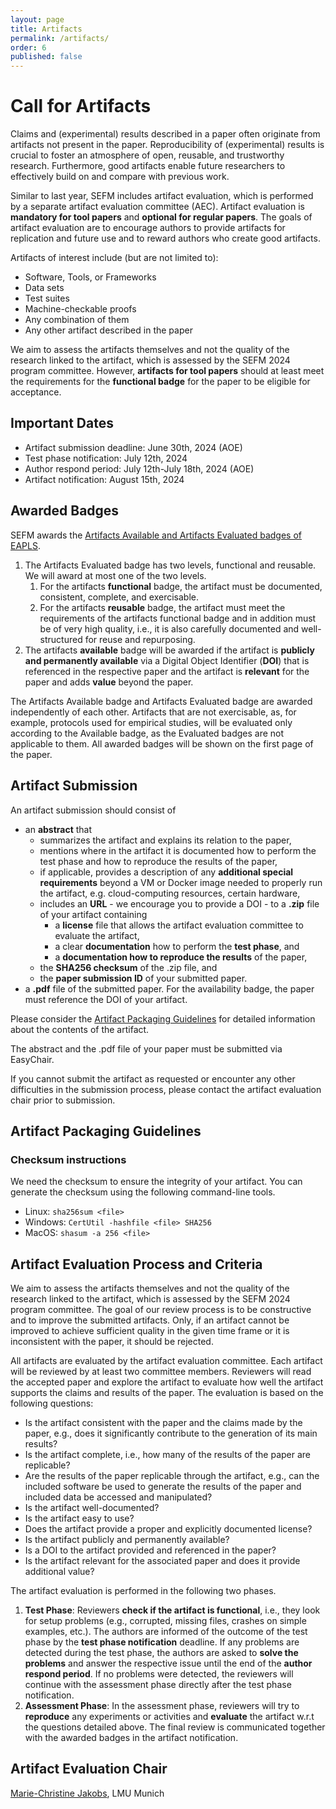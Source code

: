 ```yaml
---
layout: page
title: Artifacts
permalink: /artifacts/
order: 6
published: false
---
```

# Call for Artifacts
Claims and (experimental) results described in a paper often originate from artifacts not present in the paper. Reproducibility of (experimental) results is crucial to foster an atmosphere of open, reusable, and trustworthy research. Furthermore, good artifacts enable future researchers to effectively build on and compare with previous work.

Similar to last year, SEFM includes artifact evaluation, which is performed by a separate artifact evaluation committee (AEC). Artifact evaluation is **mandatory for tool papers** and **optional for regular papers**. The goals of artifact evaluation are to encourage authors to provide artifacts for replication and future use and to reward authors who create good artifacts. 

Artifacts of interest include (but are not limited to):
-	Software, Tools, or Frameworks
-	Data sets
-	Test suites
-	Machine-checkable proofs
-	Any combination of them
-	Any other artifact described in the paper

We aim to assess the artifacts themselves and not the quality of the research linked to the artifact, which is assessed by the SEFM 2024 program committee. However, **artifacts for tool papers** should at least meet the requirements for the **functional badge** for the paper to be eligible for acceptance.

## Important Dates
-	Artifact submission deadline: June 30th, 2024 (AOE)
-	Test phase notification: July 12th, 2024
-	Author respond period: July 12th-July 18th, 2024 (AOE)
-	Artifact notification: August 15th, 2024

## Awarded Badges
SEFM awards the [Artifacts Available and Artifacts Evaluated badges of EAPLS](https://eapls.org/pages/artifact_badges/).
1.	The Artifacts Evaluated badge has two levels, functional and reusable. We will award at most one of the two levels.
    1.	For the artifacts **functional** badge, the artifact must be documented, consistent, complete, and exercisable.
    2.	For the artifacts **reusable** badge, the artifact must meet the requirements of the artifacts functional badge and in addition must be of very high quality, i.e., it is also carefully documented and well-structured for reuse and repurposing.
2.	The artifacts **available** badge will be awarded if the artifact is **publicly and permanently available** via a Digital Object Identifier (**DOI**) that is referenced in the respective paper and the artifact is **relevant** for the paper and adds **value** beyond the paper.

The Artifacts Available badge and Artifacts Evaluated badge are awarded independently of each other. Artifacts that are not exercisable, as, for example, protocols used for empirical studies, will be evaluated only according to the Available badge, as the Evaluated badges are not applicable to them. All awarded badges will be shown on the first page of the paper.

## Artifact Submission
An artifact submission should consist of
-	an **abstract** that
    *	summarizes the artifact and explains its relation to the paper,
    *	mentions where in the artifact it is documented how to perform the test phase and how to reproduce the results of the paper, 
    * if applicable, provides a description of any **additional special requirements** beyond a VM or Docker image needed to properly run the artifact, e.g. cloud-computing resources, certain hardware,
    * includes an **URL** - we encourage you to provide a DOI - to a **.zip** file of your artifact containing 
        +	a **license** file that allows the artifact evaluation committee to evaluate the artifact,
        + a clear **documentation** how to perform the **test phase**, and
        + a **documentation how to reproduce the results** of the paper,
    * the **SHA256 checksum** of the .zip file, and
    *	the **paper submission ID** of your submitted paper.
-	a **.pdf** file of the submitted paper. For the availability badge, the paper must reference the DOI of your artifact.

Please consider the [Artifact Packaging Guidelines](#artifact-packaging-guidelines) for detailed information about the contents of the artifact.

The abstract and the .pdf file of your paper must be submitted via EasyChair.

If you cannot submit the artifact as requested or encounter any other difficulties in the submission process, please contact the artifact evaluation chair prior to submission. 

## Artifact Packaging Guidelines

### Checksum instructions
We need the checksum to ensure the integrity of your artifact. You can generate the checksum using the following command-line tools. 

- Linux: `sha256sum <file>`
- Windows: `CertUtil -hashfile <file> SHA256`
- MacOS: `shasum -a 256 <file>`


## Artifact Evaluation Process and Criteria
We aim to assess the artifacts themselves and not the quality of the research linked to the artifact, which is assessed by the SEFM 2024 program committee. The goal of our review process is to be constructive and to improve the submitted artifacts. Only, if an artifact cannot be improved to achieve sufficient quality in the given time frame or it is inconsistent with the paper, it should be rejected.

All artifacts are evaluated by the artifact evaluation committee. Each artifact will be reviewed by at least two committee members. Reviewers will read the accepted paper and explore the artifact to evaluate how well the artifact supports the claims and results of the paper. The evaluation is based on the following questions:
*	Is the artifact consistent with the paper and the claims made by the paper, e.g., does it significantly contribute to the generation of its main results?
*	Is the artifact complete, i.e., how many of the results of the paper are replicable?
* Are the results of the paper replicable through the artifact, e.g., can the included software be used to generate the results of the paper and included data be accessed and manipulated?
* Is the artifact well-documented?
* Is the artifact easy to use?
* Does the artifact provide a proper and explicitly documented license?
* Is the artifact publicly and permanently available?
* Is a DOI to the artifact provided and referenced in the paper?
* Is the artifact relevant for the associated paper and does it provide additional value?

The artifact evaluation is performed in the following two phases.
1.	**Test Phase**: Reviewers **check if the artifact is functional**, i.e., they look for setup problems (e.g., corrupted, missing files, crashes on simple examples, etc.). The authors are informed of the outcome of the test phase by the **test phase notification** deadline. If any problems are detected during the test phase, the authors are asked to **solve the problems** and answer the respective issue until the end of the **author respond period**. If no problems were detected, the reviewers will continue with the assessment phase directly after the test phase notification.
2.	**Assessment Phase**: In the assessment phase, reviewers will try to **reproduce** any experiments or activities and **evaluate** the artifact w.r.t the questions detailed above. The final review is communicated together with the awarded badges in the artifact notification.

## Artifact Evaluation Chair
[Marie-Christine Jakobs](https://www.sosy-lab.org/people/jakobs/), LMU Munich
